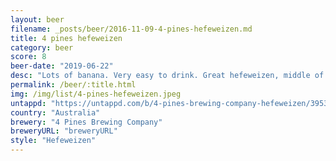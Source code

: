 ```yaml
---
layout: beer
filename: _posts/beer/2016-11-09-4-pines-hefeweizen.md
title: 4 pines hefeweizen
category: beer
score: 8
beer-date: "2019-06-22"
desc: "Lots of banana. Very easy to drink. Great hefeweizen, middle of the road. Upset I haven’t had this sooner"
permalink: /beer/:title.html
img: /img/list/4-pines-hefeweizen.jpeg
untappd: "https://untappd.com/b/4-pines-brewing-company-hefeweizen/39530"
country: "Australia"
brewery: "4 Pines Brewing Company"
breweryURL: "breweryURL"
style: "Hefeweizen"
---
```


